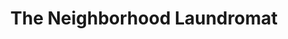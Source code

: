 ---
title: "The Neighborhood Laundromat"
url: /south-portland/the-neighborhood-laundromat/
shop: Wäscherei
---